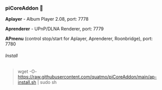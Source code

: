 
### piCoreAddon 👋

**Aplayer** - Album Player 2.08, port: 7778

**Aprenderer** - UPnP/DLNA Renderer, port: 7779

**APmenu** (control stop/start for Aplayer, Aprenderer, Roonbridge), port: 7780

###### Install
> wget -O- https://raw.githubusercontent.com/quatmo/piCoreAddon/main/ap-install.sh | sudo sh
> 

####




